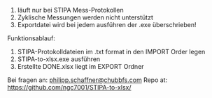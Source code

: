 1. läuft nur bei STIPA Mess-Protokollen
2. Zyklische Messungen werden nicht unterstützt
3. Exportdatei wird bei jedem ausführen der .exe überschrieben!

Funktionsablauf:
1. STIPA-Protokolldateien im .txt format in den IMPORT Order legen
2. STIPA-to-xlsx.exe ausführen
3. Erstellte DONE.xlsx liegt im EXPORT Ordner

Bei fragen an: philipp.schaffner@chubbfs.com
Repo at: https://github.com/ngc7001/STIPA-to-xlsx/
